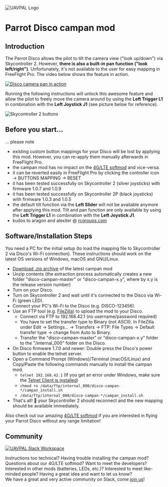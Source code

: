 <a name="top">![UAVPAL Logo](https://uavpal.com/img/uavpal-logo-cut-461px.png)</a>
# Parrot Disco campan mod

## Introduction
The Parrot Disco allows the pilot to tilt the camera view ("look up/down") via Skycontroller 2. However, **there is also a built-in pan function ("look left/right")**. Unfortunately, it's not available to the user for easy mapping in FreeFlight Pro. The video below shows the feature in action.

[![Disco camera pan in action](https://uavpal.com/img/campan_video_400.png)](https://www.youtube.com/watch?v=CHgPvLMQGvA&t=120)

Running the following instructions will unlock this awesome feature and allow the pilot to freely move the camera around by using the **Left Trigger L1** in combination with the **Left Joystick J1** (see picture below for reference).

![Skycontroller 2 buttons](https://uavpal.com/img/sc2buttons_small2.png)

## Before you start...
... please note
- existing custom button mappings for your Disco will be lost by applying this mod. However, you can re-apply them manually afterwards in FreeFlight Pro.
- the campan mod has no impact on the [4G/LTE softmod](https://uavpal.com/disco) and vice-versa.
- it can be reverted easily in FreeFlight Pro by clicking the controller icon &rarr; BUTTONS MAPPING &rarr; RESET
- it has been tested successfully on Skycontroller 2 (silver joysticks) with firmware 1.0.7 and 1.0.9
- it has been tested successfully on Skycontroller 2P (black joysticks) with firmware 1.0.3 and 1.0.5
- the default tilt function via the **Left Slider** will not be available anymore after applying this mod. Tilt and pan function are only available by using the **Left Trigger L1** in combination with the **Left Joystick J1**.
- kudos to aragon and alexiter @ [rcgroups.com](https://www.rcgroups.com/forums/showthread.php?2728773-Official-Parrot-Disco-%2A%2A%2AOwner-s-Thread%2A%2A%2A)

## Software/Installation Steps
You need a PC for the initial setup (to load the mapping file to Skycontroller 2 via Disco's Wi-Fi connection). These instructions should work on the latest OS versions of Windows, macOS and GNU/Linux.

- [Download .zip archive](https://uavpal.com/dwl/campan-1.1.zip) of the latest campan mod
- Unzip contents (the extraction process automatically creates a new folder "disco-campan-master" or "disco-campan-x.y", where by x.y is the release version number)
- Turn on your Disco.
- Turn on Skycontroller 2 and wait until it's connected to the Disco via Wi-Fi (green LED).
- Connect your PC's Wi-Fi to the Disco (e.g. DISCO-123456).
- Use an FTP tool (e.g. [FileZilla](https://filezilla-project.org/download.php?type=client)) to upload the mod to your Disco.
   - Connect via FTP to 192.168.42.1 (no username/password required)
   - You have to set the transfer type to Binary (not ASCII). In FileZilla under Edit &rarr; Settings... &rarr; Transfers &rarr; FTP: File Types &rarr; Default transfer type &rarr; change from Auto to Binary.
   - Transfer the "disco-campan-master" or "disco-campan-x.y" folder to the "/internal_000" folder on the Disco.
- On Disco firmware 1.7.0 and newer: Double press the Disco's power button to enable the telnet server.
- Open a Command Prompt (Windows)/Terminal (macOS/Linux) and Copy/Paste the following commands manually to install the campan mod.
   - `telnet 192.168.42.1` (If you get an error under Windows, make sure the [Telnet Client is installed](https://www.technipages.com/windows-10-enable-telnet))
   - `chmod +x /data/ftp/internal_000/disco-campan-*/campan_install.sh`
   - `/data/ftp/internal_000/disco-campan-*/campan_install.sh`
- That's all! :ghost: your Skycontroller 2 should reconnect and the new mapping should be available immediately.

Also check out our amazing [4G/LTE softmod](https://uavpal.com/disco) if you are interested in flying your Parrot Disco without any range limitation!

## Community
[![UAVPAL Slack Workspace](https://uavpal.com/img/slack.png)](https://uavpal.com/slack)

Instructions too technical? Having trouble installing the campan mod? Questions about our 4G/LTE softmod? Want to meet the developers? Interested in other mods (batteries, LEDs, etc.)? Interested to meet like-minded people? Having a great idea and want to let us know?\
We have a great and very active community on Slack, come [join us](https://uavpal.com/slack)!
